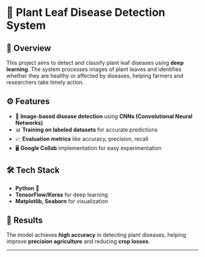 # 🌿 Plant Leaf Disease Detection System  

## 📌 Overview  
This project aims to detect and classify plant leaf diseases using **deep learning**. The system processes images of plant leaves and identifies whether they are healthy or affected by diseases, helping farmers and researchers take timely action.

## ⚙️ Features  
- 🌱 **Image-based disease detection** using **CNNs (Convolutional Neural Networks)**  
- 📊 **Training on labeled datasets** for accurate predictions  
- 📈 **Evaluation metrics** like accuracy, precision, recall  
- 🖥️ **Google Collab** implementation for easy experimentation  

## 🛠️ Tech Stack  
- **Python** 🐍  
- **TensorFlow/Keras** for deep learning   
- **Matplotlib, Seaborn** for visualization   


## 📝 Results  
The model achieves **high accuracy** in detecting plant diseases, helping improve **precision agriculture** and reducing **crop losses**.  
 
---


